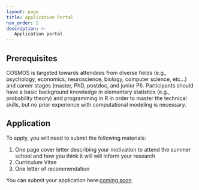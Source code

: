 ```yaml
---
layout: page
title: Application Portal
nav_order: 2
description: >-
   Application portal
---
```



## Prerequisites
COSMOS is targeted towards attendees from diverse fields (e.g., psychology, economics, neuroscience, biology, computer science, etc…) and career stages (master, PhD, postdoc, and junior PI). 
Participants should have a basic background knowledge in elementary statistics (e.g., probability theory) and programming in R in order to master the technical skills, but no prior experience with computational modeling is necessary.


## Application
To apply, you will need to submit the following materials:
1. One page cover letter describing your motivation to attend the summer school and how you think it will will inform your research
1. Curriculum Vitae
1. One letter of recommendation


You can submit your application here:[coming soon](#).

